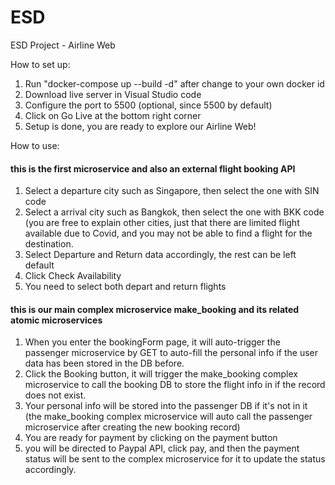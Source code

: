 # ESD
ESD Project - Airline Web

How to set up:
1. Run "docker-compose up --build -d" after change to your own docker id
2. Download live server in Visual Studio code
3. Configure the port to 5500 (optional, since 5500 by default)
4. Click on Go Live at the bottom right corner
5. Setup is done, you are ready to explore our Airline Web!

How to use:
#### this is the first microservice and also an external flight booking API ####
1. Select a departure city such as Singapore, then select the one with SIN code 
2. Select a arrival city such as Bangkok, then select the one with BKK code (you are free to explain other cities, just that there are limited flight available due to Covid, and you may not be able to find a flight for the destination.
3. Select Departure and Return data accordingly, the rest can be left default
4. Click Check Availability
4. You need to select both depart and return flights 

#### this is our main complex microservice make_booking and its related atomic microservices ####
1. When you enter the bookingForm page, it will auto-trigger the passenger microservice by GET to auto-fill the personal info if the user data has been stored in the DB before.
2. Click the Booking button, it will trigger the make_booking complex microservice to call the booking DB to store the flight info in if the record does not exist. 
3. Your personal info will be stored into the passenger DB if it's not in it (the make_booking complex microservice will auto call the passenger microservice after creating the new booking record)
4. You are ready for payment by clicking on the payment button
5. you will be directed to Paypal API, click pay, and then the payment status will be sent to the complex microservice for it to update the status accordingly.
